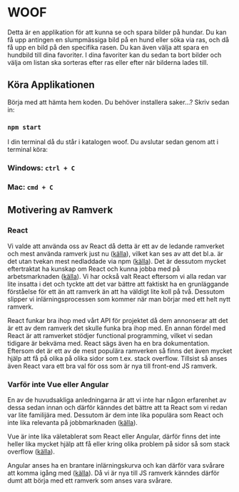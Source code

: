 # WOOF

Detta är en applikation för att kunna se och spara bilder på hundar. Du kan få upp antingen en slumpmässiga bild på en hund eller söka via ras, och då få upp en bild på den specifika rasen. Du kan även välja att spara en hundbild till dina favoriter. I dina favoriter kan du sedan ta bort bilder och välja om listan ska sorteras efter ras eller efter när bilderna lades till.

## Köra Applikationen

Börja med att hämta hem koden. Du behöver installera saker...? Skriv sedan in:

### `npm start`

I din terminal då du står i katalogen woof. Du avslutar sedan genom att i terminal köra:

### Windows: `ctrl + C` 
### Mac: `cmd + C`

## Motivering av Ramverk

### React
Vi valde att använda oss av React då detta är ett av de ledande ramverket och mest använda ramverk just nu ([källa](https://www.codica.com/blog/top-javascript-trends/)), vilket kan ses av att det bl.a. är det utan tvekan mest nedladdade via npm ([källa](https://www.npmtrends.com/react-vs-vue-vs-jquery-vs-backbone-vs-svelte-vs-@angular/core)). Det är dessutom mycket eftertraktat ha kunskap om React och kunna jobba med på arbetsmarknaden ([källa](https://medium.com/techmagic/reactjs-vs-angular5-vs-vue-js-what-to-choose-in-2018-b91e028fa91d)). Vi har också valt React eftersom vi alla redan var lite insatta i det och tyckte att det var bättre att faktiskt ha en grunläggande förståelse för ett än att ramverk än att ha väldigt lite koll på två. Dessutom slipper vi inlärningsprocessen som kommer när man börjar med ett helt nytt ramverk. 

React funkar bra ihop med vårt API för projektet då dem annonserar att det är ett av dem ramverk det skulle funka bra ihop med. En annan fördel med React är att ramverket stödjer functional programming, vilket vi sedan tidigare är bekväma med. React sägs även ha en bra dokumentation. Eftersom det är ett av de mest populära ramverken så finns det även mycket hjälp att få på olika på olika sidor som t.ex. stack overflow. Tillsist så anses även React vara ett bra val för oss som är nya till front-end JS ramverk.

### Varför inte Vue eller Angular
En av de huvudsakliga anledningarna är att vi inte har någon erfarenhet av dessa sedan innan och därför känndes det bättre att ta React som vi redan var lite familijära med. Dessutom är dem inte lika populära som React och inte lika relevanta på jobbmarknaden ([källa](https://medium.com/techmagic/reactjs-vs-angular5-vs-vue-js-what-to-choose-in-2018-b91e028fa91d)). 

Vue är inte lika väletablerat som React eller Angular, därför finns det inte heller lika mycket hjälp att få eller kring olika problem på sidor så som stack overflow ([källa](https://medium.com/techmagic/reactjs-vs-angular5-vs-vue-js-what-to-choose-in-2018-b91e028fa91d)).

Angular anses ha en brantare inlärningskurva och kan därför vara svårare att komma igång med ([källa](https://medium.com/techmagic/reactjs-vs-angular5-vs-vue-js-what-to-choose-in-2018-b91e028fa91d)). Då vi är nya till JS ramverk känndes därför dumt att börja med ett ramverk som anses vara svårare.



